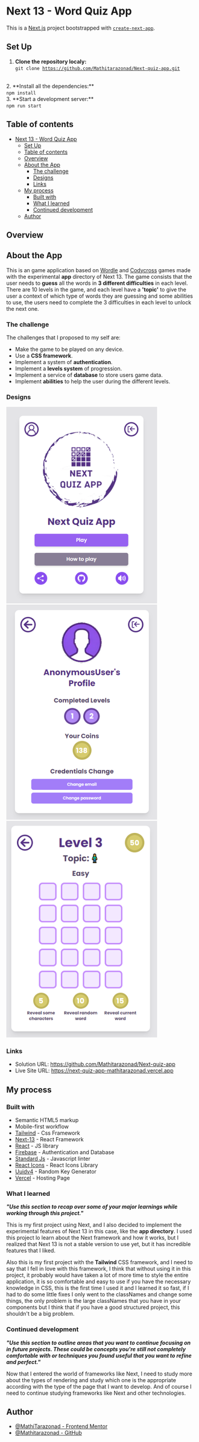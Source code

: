 # Next 13 - Word Quiz App

This is a [Next.js](https://nextjs.org/) project bootstrapped with [`create-next-app`](https://github.com/vercel/next.js/tree/canary/packages/create-next-app).

## Set Up
1. **Clone the repository localy:**<br><code>git clone https://github.com/Mathitarazonad/Next-quiz-app.git</code>
<br>
2. **Install all the dependencies:**<br><code>npm install</code>
<br>
3. **Start a development server:**<br><code>npm run start</code>


## Table of contents

- [Next 13 - Word Quiz App](#next-13---word-quiz-app)
  - [Set Up](#set-up)
  - [Table of contents](#table-of-contents)
  - [Overview](#overview)
  - [About the App](#about-the-app)
    - [The challenge](#the-challenge)
    - [Designs](#designs)
    - [Links](#links)
  - [My process](#my-process)
    - [Built with](#built-with)
    - [What I learned](#what-i-learned)
    - [Continued development](#continued-development)
  - [Author](#author)

## Overview

## About the App
This is an game application based on [Wordle](https://wordlegame.org/) and [Codycross](https://play.google.com/store/apps/details?id=com.fanatee.cody&hl=es&gl=US&pli=1) games made with the experimental **app** directory of Next 13. The game consists that the user needs to **guess** all the words in **3 different difficulties** in each level. There are 10 levels in the game, and each level have a **'topic'** to give the user a context of which type of words they are guessing and some abilities to use, the users need to complete the 3 difficulties in each level to unlock the next one. 

### The challenge

The challenges that I proposed to my self are:

- Make the game to be played on any device.
- Use a **CSS framework**.
- Implement a system of **authentication**.
- Implement a **levels system** of progression.
- Implement a service of **database** to store users game data.
- Implement **abilities** to help the user during the different levels.

### Designs

  <img src=./designs/menu-design.PNG style="width: 400px; heigth: 680px" />
  <img src=./designs/profile-design.PNG style="width: 400px; heigth: 500px" />
  <img src=./designs/level-design.PNG style="width: 400px; heigth: 680px" />


### Links

- Solution URL: https://github.com/Mathitarazonad/Next-quiz-app
- Live Site URL: https://next-quiz-app-mathitarazonad.vercel.app

## My process

### Built with

- Semantic HTML5 markup
- Mobile-first workflow
- [Tailwind](https://tailwindcss.com/) - Css Framework
- [Next-13](https://nextjs.org/blog/next-13) - React Framework
- [React](https://reactjs.org/) - JS library
- [Firebase](https://firebase.google.com/) - Authentication and Database
- [Standard Js](https://standardjs.com/index.html) - Javascript linter
- [React Icons](https://react-icons.github.io/react-icons/) - React Icons Library
- [Uuidv4](https://www.npmjs.com/package/uuidv4) - Random Key Generator
- [Vercel](https://vercel.com) - Hosting Page

### What I learned

***"Use this section to recap over some of your major learnings while working through this project."***

This is my first project using Next, and I also decided to implement the experimental features of Next 13 in this case, like the **app directory**. I used this project lo learn about the Next framework and how it works, but I realized that Next 13 is not a stable version to use yet, but it has incredible features that I liked.

Also this is my first project with the **Tailwind** CSS framework, and I need to say that I fell in love with this framework, I think that without using it in this project, it probably would have taken a lot of more time to style the entire application, it is so comfortable and easy to use if you have the necessary knowledge in CSS, this is the first time I used it and I learned it so fast, if I had to do some little fixes I only went to the classNames and change some things, the only problem is the large classNames that you have in your components but I think that if you have a good structured project, this shouldn't be a big problem.

### Continued development

***"Use this section to outline areas that you want to continue focusing on in future projects. These could be concepts you're still not completely comfortable with or techniques you found useful that you want to refine and perfect."***

Now that I entered the world of frameworks like Next, I need to study more about the types of rendering and study which one is the appropriate according with the type of the page that I want to develop. And of course I need to continue studying frameworks like Next and other technologies.

## Author

- [@MathiTarazonad - Frontend Mentor](https://www.frontendmentor.io/profile/Mathitarazonad)
- [@Mathitarazonad - GitHub](https://github.com/Mathitarazonad)
